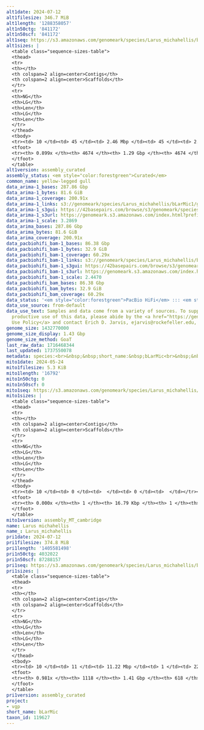 ```yaml
---
alt1date: 2024-07-12
alt1filesize: 346.7 MiB
alt1length: '1288358057'
alt1n50ctg: '841172'
alt1n50scf: '841172'
alt1seq: https://s3.amazonaws.com/genomeark/species/Larus_michahellis/bLarMic1/assembly_curated/bLarMic1.alt.cur.20240712.fasta.gz
alt1sizes: |
  <table class="sequence-sizes-table">
  <thead>
  <tr>
  <th></th>
  <th colspan=2 align=center>Contigs</th>
  <th colspan=2 align=center>Scaffolds</th>
  </tr>
  <tr>
  <th>NG</th>
  <th>LG</th>
  <th>Len</th>
  <th>LG</th>
  <th>Len</th>
  </tr>
  </thead>
  <tbody>
  <tr><td> 10 </td><td> 45 </td><td> 2.46 Mbp </td><td> 45 </td><td> 2.46 Mbp </td></tr><tr><td> 20 </td><td> 113 </td><td> 1.82 Mbp </td><td> 113 </td><td> 1.82 Mbp </td></tr><tr><td> 30 </td><td> 203 </td><td> 1.41 Mbp </td><td> 203 </td><td> 1.41 Mbp </td></tr><tr><td> 40 </td><td> 317 </td><td> 1.12 Mbp </td><td> 317 </td><td> 1.12 Mbp </td></tr><tr style="background-color:#cccccc;"><td> 50 </td><td> 468 </td><td> 0.84 Mbp </td><td> 468 </td><td> 0.84 Mbp </td></tr><tr><td> 60 </td><td> 664 </td><td> 0.64 Mbp </td><td> 664 </td><td> 0.64 Mbp </td></tr><tr><td> 70 </td><td> 935 </td><td> 430.39 Kbp </td><td> 935 </td><td> 430.39 Kbp </td></tr><tr><td> 80 </td><td> 1426 </td><td> 187.86 Kbp </td><td> 1426 </td><td> 187.86 Kbp </td></tr><tr><td> 90 </td><td> 0 </td><td>  </td><td> 0 </td><td>  </td></tr><tr><td> 100 </td><td> 0 </td><td>  </td><td> 0 </td><td>  </td></tr></tbody>
  <tfoot>
  <tr><th> 0.899x </th><th> 4674 </th><th> 1.29 Gbp </th><th> 4674 </th><th> 1.29 Gbp </th></tr>
  </tfoot>
  </table>
alt1version: assembly_curated
assembly_status: <em style="color:forestgreen">Curated</em>
common_name: yellow-legged gull
data_arima-1_bases: 287.86 Gbp
data_arima-1_bytes: 81.6 GiB
data_arima-1_coverage: 200.91x
data_arima-1_links: s3://genomeark/species/Larus_michahellis/bLarMic1/genomic_data/arima/<br>
data_arima-1_s3gui: https://42basepairs.com/browse/s3/genomeark/species/Larus_michahellis/bLarMic1/genomic_data/arima/
data_arima-1_s3url: https://genomeark.s3.amazonaws.com/index.html?prefix=species/Larus_michahellis/bLarMic1/genomic_data/arima/
data_arima-1_scale: 3.2869
data_arima_bases: 287.86 Gbp
data_arima_bytes: 81.6 GiB
data_arima_coverage: 200.91x
data_pacbiohifi_bam-1_bases: 86.38 Gbp
data_pacbiohifi_bam-1_bytes: 32.9 GiB
data_pacbiohifi_bam-1_coverage: 60.29x
data_pacbiohifi_bam-1_links: s3://genomeark/species/Larus_michahellis/bLarMic1/genomic_data/pacbio_hifi/<br>
data_pacbiohifi_bam-1_s3gui: https://42basepairs.com/browse/s3/genomeark/species/Larus_michahellis/bLarMic1/genomic_data/pacbio_hifi/
data_pacbiohifi_bam-1_s3url: https://genomeark.s3.amazonaws.com/index.html?prefix=species/Larus_michahellis/bLarMic1/genomic_data/pacbio_hifi/
data_pacbiohifi_bam-1_scale: 2.4470
data_pacbiohifi_bam_bases: 86.38 Gbp
data_pacbiohifi_bam_bytes: 32.9 GiB
data_pacbiohifi_bam_coverage: 60.29x
data_status: '<em style="color:forestgreen">PacBio HiFi</em> ::: <em style="color:forestgreen">Arima</em>'
data_use_source: from-default
data_use_text: Samples and data come from a variety of sources. To support fair and
  productive use of this data, please abide by the <a href="https://genome10k.soe.ucsc.edu/data-use-policies/">Data
  Use Policy</a> and contact Erich D. Jarvis, ejarvis@rockefeller.edu, with any questions.
genome_size: 1432770000
genome_size_display: 1.43 Gbp
genome_size_method: GoaT
last_raw_data: 1716468344
last_updated: 1737550078
metadata: species:<br>&nbsp;&nbsp;short_name:&nbsp;bLarMic<br>&nbsp;&nbsp;name:&nbsp;Larus&nbsp;michahellis<br>&nbsp;&nbsp;taxon_id:&nbsp;119627<br>&nbsp;&nbsp;common_name:&nbsp;yellow-legged&nbsp;gull<br>&nbsp;&nbsp;order:<br>&nbsp;&nbsp;&nbsp;&nbsp;name:&nbsp;Charadriiformes<br>&nbsp;&nbsp;family:<br>&nbsp;&nbsp;&nbsp;&nbsp;name:&nbsp;Laridae<br>&nbsp;&nbsp;individuals:<br>&nbsp;&nbsp;&nbsp;&nbsp;-&nbsp;short_name:&nbsp;bLarMic1<br>&nbsp;&nbsp;&nbsp;&nbsp;&nbsp;&nbsp;biosample_id:&nbsp;SAMEA114211328<br>&nbsp;&nbsp;&nbsp;&nbsp;&nbsp;&nbsp;sex:&nbsp;female<br>&nbsp;&nbsp;genome_size:&nbsp;1432770000<br>&nbsp;&nbsp;genome_size_method:&nbsp;GoaT<br>&nbsp;&nbsp;project:&nbsp;[&nbsp;vgp&nbsp;]<br>
mito1date: 2024-05-24
mito1filesize: 5.3 KiB
mito1length: '16792'
mito1n50ctg: 0
mito1n50scf: 0
mito1seq: https://s3.amazonaws.com/genomeark/species/Larus_michahellis/bLarMic1/assembly_MT_cambridge/bLarMic1.MT.20240524.fasta.gz
mito1sizes: |
  <table class="sequence-sizes-table">
  <thead>
  <tr>
  <th></th>
  <th colspan=2 align=center>Contigs</th>
  <th colspan=2 align=center>Scaffolds</th>
  </tr>
  <tr>
  <th>NG</th>
  <th>LG</th>
  <th>Len</th>
  <th>LG</th>
  <th>Len</th>
  </tr>
  </thead>
  <tbody>
  <tr><td> 10 </td><td> 0 </td><td>  </td><td> 0 </td><td>  </td></tr><tr><td> 20 </td><td> 0 </td><td>  </td><td> 0 </td><td>  </td></tr><tr><td> 30 </td><td> 0 </td><td>  </td><td> 0 </td><td>  </td></tr><tr><td> 40 </td><td> 0 </td><td>  </td><td> 0 </td><td>  </td></tr><tr style="background-color:#cccccc;"><td> 50 </td><td> 0 </td><td style="background-color:#ff8888;">  </td><td> 0 </td><td style="background-color:#ff8888;">  </td></tr><tr><td> 60 </td><td> 0 </td><td>  </td><td> 0 </td><td>  </td></tr><tr><td> 70 </td><td> 0 </td><td>  </td><td> 0 </td><td>  </td></tr><tr><td> 80 </td><td> 0 </td><td>  </td><td> 0 </td><td>  </td></tr><tr><td> 90 </td><td> 0 </td><td>  </td><td> 0 </td><td>  </td></tr><tr><td> 100 </td><td> 0 </td><td>  </td><td> 0 </td><td>  </td></tr></tbody>
  <tfoot>
  <tr><th> 0.000x </th><th> 1 </th><th> 16.79 Kbp </th><th> 1 </th><th> 16.79 Kbp </th></tr>
  </tfoot>
  </table>
mito1version: assembly_MT_cambridge
name: Larus michahellis
name_: Larus_michahellis
pri1date: 2024-07-12
pri1filesize: 374.8 MiB
pri1length: '1405581498'
pri1n50ctg: 4032022
pri1n50scf: 87288157
pri1seq: https://s3.amazonaws.com/genomeark/species/Larus_michahellis/bLarMic1/assembly_curated/bLarMic1.pri.cur.20240712.fasta.gz
pri1sizes: |
  <table class="sequence-sizes-table">
  <thead>
  <tr>
  <th></th>
  <th colspan=2 align=center>Contigs</th>
  <th colspan=2 align=center>Scaffolds</th>
  </tr>
  <tr>
  <th>NG</th>
  <th>LG</th>
  <th>Len</th>
  <th>LG</th>
  <th>Len</th>
  </tr>
  </thead>
  <tbody>
  <tr><td> 10 </td><td> 11 </td><td> 11.22 Mbp </td><td> 1 </td><td> 224.38 Mbp </td></tr><tr><td> 20 </td><td> 26 </td><td> 7.87 Mbp </td><td> 2 </td><td> 170.44 Mbp </td></tr><tr><td> 30 </td><td> 47 </td><td> 6.22 Mbp </td><td> 3 </td><td> 132.37 Mbp </td></tr><tr><td> 40 </td><td> 71 </td><td> 5.40 Mbp </td><td> 4 </td><td> 94.79 Mbp </td></tr><tr style="background-color:#cccccc;"><td> 50 </td><td> 102 </td><td style="background-color:#88ff88;"> 4.03 Mbp </td><td> 6 </td><td style="background-color:#88ff88;"> 87.29 Mbp </td></tr><tr><td> 60 </td><td> 142 </td><td> 3.13 Mbp </td><td> 7 </td><td> 73.96 Mbp </td></tr><tr><td> 70 </td><td> 194 </td><td> 2.33 Mbp </td><td> 10 </td><td> 51.87 Mbp </td></tr><tr><td> 80 </td><td> 270 </td><td> 1.47 Mbp </td><td> 15 </td><td> 17.39 Mbp </td></tr><tr><td> 90 </td><td> 398 </td><td> 0.79 Mbp </td><td> 39 </td><td> 1.75 Mbp </td></tr><tr><td> 100 </td><td> 0 </td><td>  </td><td> 0 </td><td>  </td></tr></tbody>
  <tfoot>
  <tr><th> 0.981x </th><th> 1118 </th><th> 1.41 Gbp </th><th> 618 </th><th> 1.41 Gbp </th></tr>
  </tfoot>
  </table>
pri1version: assembly_curated
project:
- vgp
short_name: bLarMic
taxon_id: 119627
---
```

